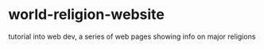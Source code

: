 # world-religion-website
tutorial into web dev, a series of web pages showing info on major religions
